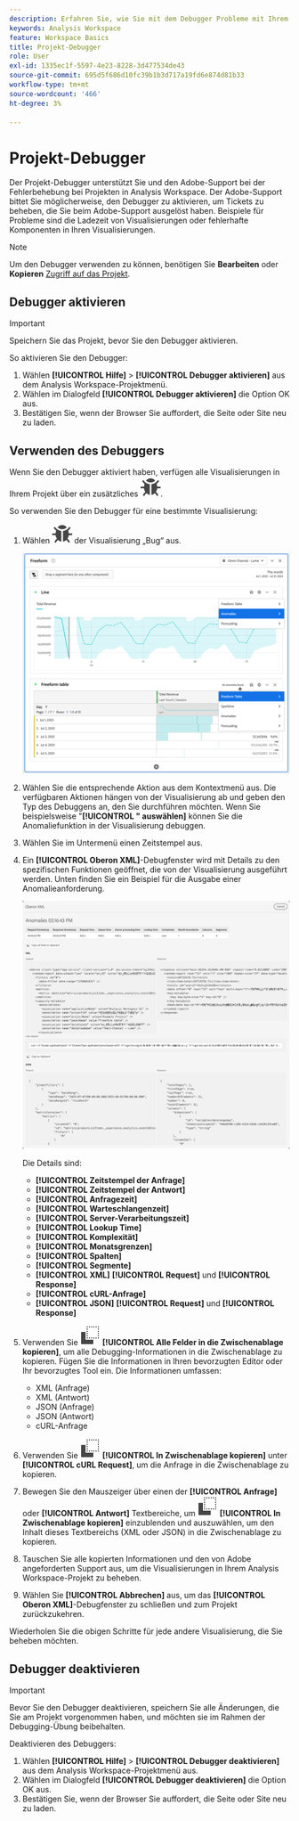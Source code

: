 ```yaml
---
description: Erfahren Sie, wie Sie mit dem Debugger Probleme mit Ihrem Projekt in Analysis Workspace beheben können.
keywords: Analysis Workspace
feature: Workspace Basics
title: Projekt-Debugger
role: User
exl-id: 1335ec1f-5597-4e23-8228-3d477534de43
source-git-commit: 695d5f686d10fc39b1b3d717a19fd6e874d81b33
workflow-type: tm+mt
source-wordcount: '466'
ht-degree: 3%

---
```


# Projekt-Debugger

Der Projekt-Debugger unterstützt Sie und den Adobe-Support bei der Fehlerbehebung bei Projekten in Analysis Workspace. Der Adobe-Support bittet Sie möglicherweise, den Debugger zu aktivieren, um Tickets zu beheben, die Sie beim Adobe-Support ausgelöst haben. Beispiele für Probleme sind die Ladezeit von Visualisierungen oder fehlerhafte Komponenten in Ihren Visualisierungen.

>[!NOTE]
>
>Um den Debugger verwenden zu können, benötigen Sie **Bearbeiten** oder **Kopieren** [Zugriff auf das Projekt](https://experienceleague.adobe.com/de/docs/experience-cloud-kcs/kbarticles/ka-25744).
>


## Debugger aktivieren

>[!IMPORTANT]
>
>Speichern Sie das Projekt, bevor Sie den Debugger aktivieren.
>

So aktivieren Sie den Debugger:

1. Wählen **[!UICONTROL Hilfe]** > **[!UICONTROL Debugger aktivieren]** aus dem Analysis Workspace-Projektmenü.
1. Wählen **&#x200B;**&#x200B;im Dialogfeld **[!UICONTROL Debugger aktivieren]** die Option OK aus.
1. Bestätigen Sie, wenn der Browser Sie auffordert, die Seite oder Site neu zu laden.


## Verwenden des Debuggers

Wenn Sie den Debugger aktiviert haben, verfügen alle Visualisierungen in Ihrem Projekt über ein zusätzliches ![-Symbol](/help/assets/icons/Bug.svg).

So verwenden Sie den Debugger für eine bestimmte Visualisierung:

1. Wählen ![&#x200B; oben &#x200B;](/help/assets/icons/Bug.svg) der Visualisierung „Bug“ aus.

   ![Debugger-Kontextmenü](assets/debugger-context-menu.png)

1. Wählen Sie die entsprechende Aktion aus dem Kontextmenü aus. Die verfügbaren Aktionen hängen von der Visualisierung ab und geben den Typ des Debuggens an, den Sie durchführen möchten. Wenn Sie beispielsweise &quot;**[!UICONTROL &quot; auswählen]** können Sie die Anomaliefunktion in der Visualisierung debuggen.
1. Wählen Sie im Untermenü einen Zeitstempel aus.
1. Ein **[!UICONTROL Oberon XML]**-Debugfenster wird mit Details zu den spezifischen Funktionen geöffnet, die von der Visualisierung ausgeführt werden. Unten finden Sie ein Beispiel für die Ausgabe einer Anomalieanforderung.

   ![Ausgabe-Debuganforderung](assets/debugger-oberon.png)

   Die Details sind:

   * **[!UICONTROL Zeitstempel der Anfrage]**
   * **[!UICONTROL Zeitstempel der Antwort]**
   * **[!UICONTROL Anfragezeit]**
   * **[!UICONTROL Warteschlangenzeit]**
   * **[!UICONTROL Server-Verarbeitungszeit]**
   * **[!UICONTROL Lookup Time]**
   * **[!UICONTROL Komplexität]**
   * **[!UICONTROL Monatsgrenzen]**
   * **[!UICONTROL Spalten]**
   * **[!UICONTROL Segmente]**
   * **[!UICONTROL XML]** **[!UICONTROL Request]** und **[!UICONTROL Response]**
   * **[!UICONTROL cURL-Anfrage]**
   * **[!UICONTROL JSON]** **[!UICONTROL Request]** und **[!UICONTROL Response]**

1. Verwenden Sie ![Kopieren](/help/assets/icons/Copy.svg) **[!UICONTROL Alle Felder in die Zwischenablage kopieren]**, um alle Debugging-Informationen in die Zwischenablage zu kopieren. Fügen Sie die Informationen in Ihren bevorzugten Editor oder Ihr bevorzugtes Tool ein. Die Informationen umfassen:

   * XML (Anfrage)
   * XML (Antwort)
   * JSON (Anfrage)
   * JSON (Antwort)
   * cURL-Anfrage

1. Verwenden Sie ![Kopieren](/help/assets/icons/Copy.svg) **[!UICONTROL In Zwischenablage kopieren]** unter **[!UICONTROL cURL Request]**, um die Anfrage in die Zwischenablage zu kopieren.
1. Bewegen Sie den Mauszeiger über einen der **[!UICONTROL Anfrage]** oder **[!UICONTROL Antwort]** Textbereiche, um ![Kopieren](/help/assets/icons/Copy.svg) **[!UICONTROL In Zwischenablage kopieren]** einzublenden und auszuwählen, um den Inhalt dieses Textbereichs (XML oder JSON) in die Zwischenablage zu kopieren.

1. Tauschen Sie alle kopierten Informationen und den von Adobe angeforderten Support aus, um die Visualisierungen in Ihrem Analysis Workspace-Projekt zu beheben.

1. Wählen Sie **[!UICONTROL Abbrechen]** aus, um das **[!UICONTROL Oberon XML]**-Debugfenster zu schließen und zum Projekt zurückzukehren.

Wiederholen Sie die obigen Schritte für jede andere Visualisierung, die Sie beheben möchten.

## Debugger deaktivieren

>[!IMPORTANT]
>
>Bevor Sie den Debugger deaktivieren, speichern Sie alle Änderungen, die Sie am Projekt vorgenommen haben, und möchten sie im Rahmen der Debugging-Übung beibehalten.
>

Deaktivieren des Debuggers:

1. Wählen **[!UICONTROL Hilfe]** > **[!UICONTROL Debugger deaktivieren]** aus dem Analysis Workspace-Projektmenü aus.
1. Wählen **&#x200B;**&#x200B;im Dialogfeld **[!UICONTROL Debugger deaktivieren]** die Option OK aus.
1. Bestätigen Sie, wenn der Browser Sie auffordert, die Seite oder Site neu zu laden.
